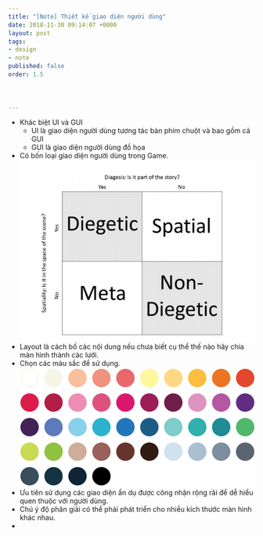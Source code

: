 ```yaml
---
title: "[Note] Thiết kế giao diện người dùng"
date: 2018-11-30 09:14:07 +0000
layout: post
tags:
- design
- note
published: false
order: 1.5



---
```

* Khác biệt UI và GUI
  * UI là giao diện người dùng tương tác bàn phím chuột và bao gồm cả GUI
  * GUI là giao diện người dùng đồ họa
* Có bốn loại giao diện người dùng trong Game.  
  ![](/uploads/type_ui_game.PNG)
* Layout là cách bố các nội dung nếu chưa biết cụ thể thế nào hãy chia màn hình thành các lưới.
* Chọn các màu sắc để sử dụng.  
  ![](/uploads/completpallet.jpg)
* Ưu tiên sử dụng các giao diện ẩn dụ được công nhận rộng rãi để dễ hiểu quen thuộc với người dùng.
* Chú ý độ phân giải có thể phải phát triển cho nhiều kích thước màn hình khác nhau.
* 